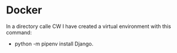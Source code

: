 # Docker

In a directory calle CW I have created a virtual environment with this command:
 - python -m pipenv install Django.